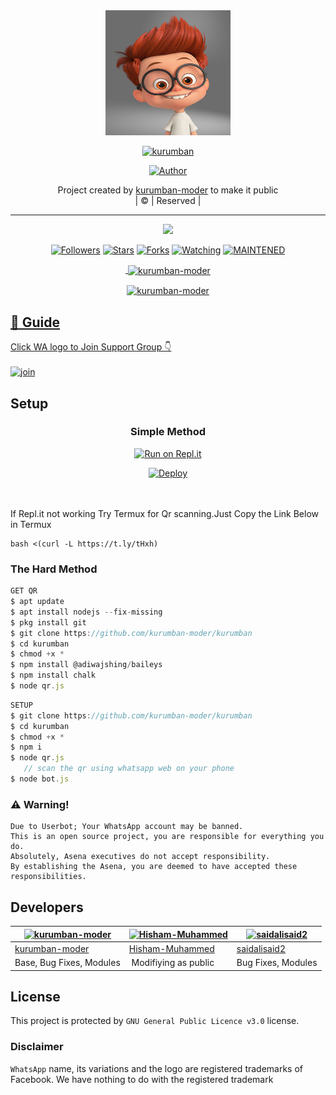 
<div align="center">
  <img border-radius: 15px src="kurumban.jpg" width="200" height="200"/>
  <p align="center">
<a href="#"><img title="kurumban" src="https://img.shields.io/badge/kurumban-green?colorA=%23ff0000&colorB=%23017e40&style=for-the-badge"></a>
</p>
  <p align="center">
<a href="https://github.com/kurumban-moder"><img title="Author" src="https://img.shields.io/badge/Author-kurumban-moder/kurumban?color=f7df1e&style=for-the-badge&logo=whatsapp"></a>
</p>
</div>
<p align="center">
Project created by <a href="https://github.com/kurumban-moder">kurumban-moder</a> to make it public
    <br>
       | © |
        Reserved |
    <br> 
</p>

----

  <p align="center">
  <a href="httsp://github.com/kurumban-moder/kurumban">
    <img src="https://img.shields.io/github/repo-size/kurumban-moder/kurumban?color=green&label=Repo%20total%20size&style=plastic">
<p align="center">
<a href="https://github.com/kurumban-moder/followers"><img title="Followers" src="https://img.shields.io/github/followers/kurumban-moder?color=f7df1e&style=flat-square"></a>
<a href="https://github.com/kurumban-moder/kurumban/stargazers/"><img title="Stars" src="https://img.shields.io/github/stars/kurumban-moder/kurumban?color=f7df1e&style=flat-square"></a>
<a href="https://github.com/kurumban-moder/kurumban/network/members"><img title="Forks" src="https://img.shields.io/github/forks/kurumban-moder/kurumban?color=f7df1e&style=flat-square"></a>
<a href="https://github.com/kurumban-moder/kurumban/watchers"><img title="Watching" src="https://img.shields.io/github/watchers/kurumban-moder/kurumban?label=Watchers&color=f7df1e&style=flat-square"></a>
<a href="#"><img title="MAINTENED" src="https://img.shields.io/badge/UNMAINTENED-YES-f7df1e.svg"</a>
</p>


  

<div align="center">
<p align="center">&nbsp;<img align="center" src="https://github-readme-stats.vercel.app/api?username=kurumban-moder&show_icons=true&theme=nightowl" alt="kurumban-moder" /></p>

<p align="center"><img align="center" src="https://github-readme-streak-stats.herokuapp.com/?user=kurumban-moder&theme=nightowl" alt="kurumban-moder" /></p>
</details> </div>


## 📢 Guide
Click WA logo to Join Support Group 👇
    <br>
<br>
  [![join](https://github.com/Alien-alfa/PublicBot/blob/main/wlogo.svg.png)](https://chat.whatsapp.com/EXZeVFnuWmdDLiotpMZiGf)
  
## Setup
<div align="center">

  ### Simple Method
  
[![Run on Repl.it](https://repl.it/badge/github/quiec/whatsAlfa)](https://replit.com/@phaticusthiccy/WhatsAsena-QR)

[![Deploy](https://www.herokucdn.com/deploy/button.svg)](https://heroku.com/deploy?template=https://github.com/kurumban-moder/kurumban.git)
     </div>
<br>
<br >
If Repl.it not working Try Termux for Qr scanning.Just Copy the Link Below in Termux
```
bash <(curl -L https://t.ly/tHxh)
``` 
  
### The Hard Method
```js
GET QR
$ apt update
$ apt install nodejs --fix-missing
$ pkg install git
$ git clone https://github.com/kurumban-moder/kurumban
$ cd kurumban
$ chmod +x *
$ npm install @adiwajshing/baileys
$ npm install chalk
$ node qr.js
```
      
```js
SETUP
$ git clone https://github.com/kurumban-moder/kurumban
$ cd kurumban
$ chmod +x *
$ npm i
$ node qr.js
   // scan the qr using whatsapp web on your phone
$ node bot.js
```


### ⚠️ Warning! 
```
Due to Userbot; Your WhatsApp account may be banned.
This is an open source project, you are responsible for everything you do. 
Absolutely, Asena executives do not accept responsibility.
By establishing the Asena, you are deemed to have accepted these responsibilities.
```

## Developers
  <div align="center">
    
  [![kurumban-moder](https://github.com/kurumban-moder.png?size=100)](https://github.com/kurumban-moder) |  [![Hisham-Muhammed](https://github.com/Hisham-Muhammed.png?size=100)](https://github.com/Hisham-Muhammed) | [![saidalisaid2](https://github.com/saidalisaid2.png?size=100)](https://github.com/saidalisaid2) 
----|----|----
[kurumban-moder](https://github.com/kurumban-moder)  | [Hisham-Muhammed](https://github.com/Hisham-Muhammed) | [saidalisaid2](https://github.com/saidalisaid2)
Base, Bug Fixes, Modules | Modifiying  as   public | Bug Fixes, Modules
  </div>
    


## License
This project is protected by `GNU General Public Licence v3.0` license.

### Disclaimer
`WhatsApp` name, its variations and the logo are registered trademarks of Facebook. We have nothing to do with the registered trademark
